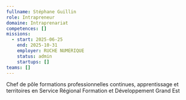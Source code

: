 ```yaml
---
fullname: Stéphane Guillin
role: Intrapreneur
domaine: Intraprenariat
competences: []
missions:
  - start: 2025-06-25
    end: 2025-10-31
    employer: RUCHE NUMERIQUE
    status: admin
    startups: []
teams: []
---
```

Chef de pôle formations professionnelles continues, apprentissage et territoires en Service Régional Formation et Développement Grand Est